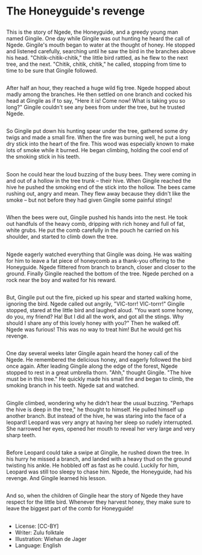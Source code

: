 # The Honeyguide's revenge

##
This is the story of Ngede, the Honeyguide, and a greedy young
man named Gingile.
One day while Gingile was out hunting he heard the call of Ngede.
Gingile's mouth began to water at the thought of honey. He
stopped and listened carefully, searching until he saw the bird in
the branches above his head.
"Chitik-chitik-chitik," the little bird rattled, as he flew to the next
tree, and the next.
"Chitik, chitik, chitik," he called, stopping from time to time to be
sure that Gingile followed.

##
After half an hour, they reached a
huge wild fig tree.
Ngede hopped about madly among
the branches. He then settled on
one branch and cocked his head at
Gingile as if to say, "Here it is!
Come now! What is taking you so
long?"
Gingile couldn't see any bees from
under the tree, but he trusted
Ngede.

##
So Gingile put down his hunting
spear under the tree, gathered
some dry twigs and made a small
fire.
When the fire was burning well, he
put a long dry stick into the heart of
the fire. This wood was especially
known to make lots of smoke while
it burned.
He began climbing, holding the cool
end of the smoking stick in his
teeth.

##
Soon he could hear the loud
buzzing of the busy bees. They
were coming in and out of a hollow
in the tree trunk – their hive.
When Gingile reached the hive he
pushed the smoking end of the stick
into the hollow.
The bees came rushing out, angry
and mean. They flew away because
they didn't like the smoke – but not
before they had given Gingile some
painful stings!

##
When the bees were out, Gingile
pushed his hands into the nest. He
took out handfuls of the heavy
comb, dripping with rich honey and
full of fat, white grubs.
He put the comb carefully in the
pouch he carried on his shoulder,
and started to climb down the tree.

##
Ngede eagerly watched everything
that Gingile was doing. He was
waiting for him to leave a fat piece
of honeycomb as a thank-you
offering to the Honeyguide.
Ngede flittered from branch to
branch, closer and closer to the
ground. Finally Gingile reached the
bottom of the tree.
Ngede perched on a rock near the
boy and waited for his reward.

##
But, Gingile put out the fire, picked up his spear and started
walking home, ignoring the bird.
Ngede called out angrily, "VIC-torr! VIC-torrr!"
Gingile stopped, stared at the little bird and laughed aloud. "You
want some honey, do you, my friend? Ha! But I did all the work,
and got all the stings. Why should I share any of this lovely honey
with you?" Then he walked off.
Ngede was furious! This was no way to treat him! But he would get
his revenge.

##
One day several weeks later Gingile again heard the honey call of
the Ngede. He remembered the delicious honey, and eagerly
followed the bird once again.
After leading Gingile along the edge of the forest, Ngede stopped
to rest in a great umbrella thorn. "Ahh," thought Gingile.
"The hive must be in this tree." He quickly made his small fire and
began to climb, the smoking branch in his teeth. Ngede sat and
watched.

##
Gingile climbed, wondering why he didn't hear the usual buzzing.
"Perhaps the hive is deep in the tree," he thought to himself.
He pulled himself up another branch. But instead of the hive, he
was staring into the face of a leopard!
Leopard was very angry at having her sleep so rudely interrupted.
She narrowed her eyes, opened her mouth to reveal her very large
and very sharp teeth.

##
Before Leopard could take a swipe at Gingile, he rushed down the
tree.
In his hurry he missed a branch, and landed with a heavy thud on
the ground twisting his ankle. He hobbled off as fast as he could.
Luckily for him, Leopard was still too sleepy to chase him.
Ngede, the Honeyguide, had his revenge.
And Gingile learned his lesson.

##
And so, when the children of Gingile
hear the story of Ngede they have
respect for the little bird.
Whenever they harvest honey, they
make sure to leave the biggest part
of the comb for Honeyguide!

##
* License: [CC-BY]
* Writer: Zulu folktale
* Illustration: Wiehan de Jager
* Language: English
